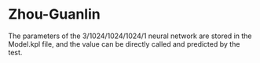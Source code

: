 # Zhou-Guanlin

The parameters of the 3/1024/1024/1024/1 neural network are stored in the Model.kpl file, and the value can be directly called and predicted by the test.
